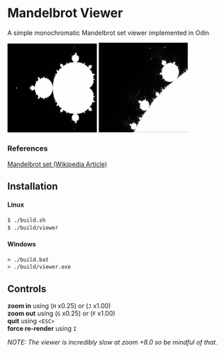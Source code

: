 # Mandelbrot Viewer
A simple monochromatic Mandelbrot set viewer implemented in Odin

<img src="/assets/default.png" width="40%"></img> <img src="/assets/zoom_in.png" width="40%"></img>

### References
[Mandelbrot set (Wikipedia Article)](https://en.wikipedia.org/wiki/Mandelbrot_set)

## Installation
#### Linux
```bash
$ ./build.sh
$ ./build/viewer
```
#### Windows
```batch
> ./build.bat
> ./build/viewer.exe
```

## Controls
**zoom in**  using (`H` x0.25) or (`J` x1.00)<br>
**zoom out** using (`G` x0.25) or (`F` x1.00)<br>
**quit**     using `<ESC>`<br>
**force re-render** using `I` <br>

*NOTE: The viewer is incredibly slow at zoom +8.0 so be mindful of that.*
